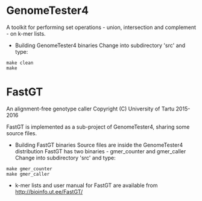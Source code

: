 # GenomeTester4
A toolkit for performing set operations - union, intersection and complement - on k-mer lists.

* Building GenomeTester4 binaries
Change into subdirectory 'src\' and type:
```
make clean
make
```
# FastGT 
An alignment-free genotype caller
Copyright (C) University of Tartu 2015-2016

FastGT is implemented as a sub-project of GenomeTester4, sharing some source files.

* Building FastGT binaries 
Source files are inside the GenomeTester4 distribution
FastGT has two binaries - gmer_counter and gmer_caller
Change into subdirectory 'src\' and type:
```
make gmer_counter
make gmer_caller
```
* k-mer lists and user manual for FastGT are available from http://bioinfo.ut.ee/FastGT/
